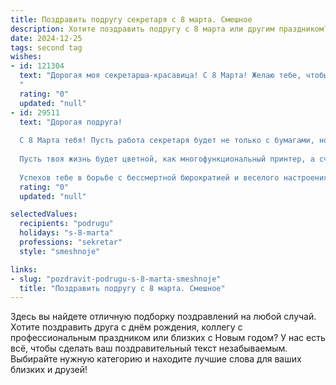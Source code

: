 ```yaml
---
title: Поздравить подругу секретаря с 8 марта. Смешное
description: Хотите поздравить подругу с 8 марта или другим праздником? Наш ИИ создаст незабываемое поздравление, а вы обязательно выделитесь среди других.  
date: 2024-12-25
tags: second tag
wishes:
- id: 121304
  text: "Дорогая моя секретарша-красавица! С 8 Марта! Желаю тебе, чтобы твой рабочий стол всегда был завален не бумагами, а цветами и подарками!  Пусть начальник меньше ворчит, кофе всегда будет горячим, а принтер никогда не ломается (ну или ломается только тогда, когда ты на отдыхе!).  Короче,  весна в душе и всё пучком!  С праздником!
  "
  rating: "0"
  updated: "null"
- id: 29511
  text: "Дорогая подруга!
  
  С 8 Марта тебя! Пусть работа секретаря будет не только с бумагами, но и с чудесами! Желаю, чтобы твой рабочий день был таким же легким, как открытие нового ящика для писем, и чтобы начальство всегда было в хорошем настроении, словно подарки в конце года!
  
  Пусть твоя жизнь будет цветной, как многофункциональный принтер, а счастье печатается прямо на твоем столе! Знай, что ты — настоящий мастер по работе с людьми, а не просто «проверяющий» всеми документами!
  
  Успехов тебе в борьбе с бессмертной бюрократией и веселого настроения в любой день года! С праздником, супер-секретарь! 🌷✨"
  rating: "0"
  updated: "null"

selectedValues:
  recipients: "podrugu"
  holidays: "s-8-marta"
  professions: "sekretar"
  style: "smeshnoje"

links:
- slug: "pozdravit-podrugu-s-8-marta-smeshnoje"
  title: "Поздравить подругу с 8 марта. Смешное"
---
```


Здесь вы найдете отличную подборку поздравлений на любой случай.
Хотите поздравить друга с днём рождения, коллегу с профессиональным праздником или близких с Новым годом? У нас есть всё, чтобы сделать ваш поздравительный текст незабываемым. Выбирайте нужную категорию и находите лучшие слова для ваших близких и друзей!

